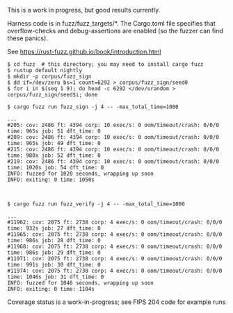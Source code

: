 This is a work in progress, but good results currently.

Harness code is in fuzz/fuzz_targets/*. The Cargo.toml file specifies that overflow-checks and 
debug-assertions are enabled (so the fuzzer can find these panics).

See <https://rust-fuzz.github.io/book/introduction.html>

~~~
$ cd fuzz  # this directory; you may need to install cargo fuzz
$ rustup default nightly
$ mkdir -p corpus/fuzz_sign
$ dd if=/dev/zero bs=1 count=6292 > corpus/fuzz_sign/seed0
$ for i in $(seq 1 9); do head -c 6292 </dev/urandom > corpus/fuzz_sign/seed$i; done

$ cargo fuzz run fuzz_sign -j 4 -- -max_total_time=1000

...
#205: cov: 2486 ft: 4394 corp: 10 exec/s: 0 oom/timeout/crash: 0/0/0 time: 965s job: 51 dft_time: 0
#209: cov: 2486 ft: 4394 corp: 10 exec/s: 0 oom/timeout/crash: 0/0/0 time: 965s job: 49 dft_time: 0
#215: cov: 2486 ft: 4394 corp: 10 exec/s: 0 oom/timeout/crash: 0/0/0 time: 980s job: 52 dft_time: 0
#219: cov: 2486 ft: 4394 corp: 10 exec/s: 0 oom/timeout/crash: 0/0/0 time: 1020s job: 54 dft_time: 0
INFO: fuzzed for 1020 seconds, wrapping up soon
INFO: exiting: 0 time: 1050s



$ cargo fuzz run fuzz_verify -j 4 -- -max_total_time=1000

...
#11962: cov: 2075 ft: 2738 corp: 4 exec/s: 0 oom/timeout/crash: 0/0/0 time: 932s job: 27 dft_time: 0
#11965: cov: 2075 ft: 2738 corp: 4 exec/s: 0 oom/timeout/crash: 0/0/0 time: 986s job: 28 dft_time: 0
#11968: cov: 2075 ft: 2738 corp: 4 exec/s: 0 oom/timeout/crash: 0/0/0 time: 986s job: 29 dft_time: 0
#11971: cov: 2075 ft: 2738 corp: 4 exec/s: 0 oom/timeout/crash: 0/0/0 time: 991s job: 30 dft_time: 0
#11974: cov: 2075 ft: 2738 corp: 4 exec/s: 0 oom/timeout/crash: 0/0/0 time: 1046s job: 31 dft_time: 0
INFO: fuzzed for 1046 seconds, wrapping up soon
INFO: exiting: 0 time: 1104s
~~~

Coverage status is a work-in-progress; see FIPS 204 code for example runs
